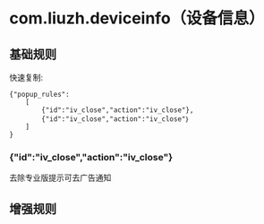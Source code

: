 # com.liuzh.deviceinfo（设备信息）

## 基础规则

快速复制:
```
{"popup_rules":
    [
        {"id":"iv_close","action":"iv_close"},
        {"id":"iv_close","action":"iv_close"｝
    ]
}
```

### {"id":"iv_close","action":"iv_close"}
去除专业版提示可去广告通知


## 增强规则

